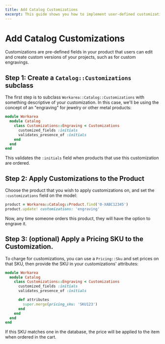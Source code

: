 ```yaml
---
title: Add Catalog Customizations
excerpt: This guide shows you how to implement user-defined customizations for the products in your catalog.
---
```


# Add Catalog Customizations

Customizations are pre-defined fields in your product that users can edit and create custom versions of your projects, such as for custom engravings.

## Step 1: Create a `Catalog::Customizations` subclass

The first step is to subclass `Workarea::Catalog::Customizations` with something descriptive of your customization. In this case, we'll be using the concept of an "engraving" for jewelry or other metal products:

```ruby
module Workarea
  module Catalog
    class Customizations::Engraving < Customizations
      customized_fields :initials
      validates_presence_of :initials
    end
  end
end
```

This validates the `:initials` field when products that use this customization are ordered.

## Step 2: Apply Customizations to the Product

Choose the product that you wish to apply customizations on, and set the `:customizations` field on the model:

```ruby
product = Workarea::Catalog::Product.find('0-XABC12345')
product.update! customizations: 'engraving'
```

Now, any time someone orders this product, they will have the option to engrave it.

## Step 3: (optional) Apply a Pricing SKU to the Customization.

To charge for customizations, you can use a `Pricing::Sku` and set prices on that SKU, then provide the SKU in your customizations' attributes:

```ruby
module Workarea
  module Catalog
    class Customizations::Engraving < Customizations
      customized_fields :initials
      validates_presence_of :initials

      def attributes
        super.merge(pricing_sku: 'SKU123')
      end
    end
  end
end
```

If this SKU matches one in the database, the price will be applied to the item when ordered in the cart.
